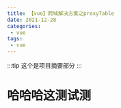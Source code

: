 ```yaml
---
title: 【vue】跨域解决方案之proxyTable
date: 2021-12-28
categories:
 - vue
tags:
 - vue
---
```


:::tip
这个是项目摘要部分
:::

# 哈哈哈这测试测